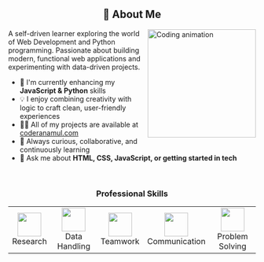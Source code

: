 ## <div align="center">👋 About Me</div>

<img align="right" height="220" src="https://media.giphy.com/media/v1.Y2lkPTc5MGI3NjExNjJqY2d6aHZ5Zm5yeHY5amM2a2FubTdrM3l2Zm5xYTBwMTIxajZwMSZlcD12MV9pbnRlcm5hbF9naWZfYnlfaWQmY3Q9Zw/qgQUggAC3Pfv687qPC/giphy.gif" alt="Coding animation" />

A self-driven learner exploring the world of Web Development and Python programming. Passionate about building modern, functional web applications and experimenting with data-driven projects. 

- 🌱 I'm currently enhancing my **JavaScript & Python** skills
- 💡 I enjoy combining creativity with logic to craft clean, user-friendly experiences
- 👨‍💻 All of my projects are available at [coderanamul.com](https://coderanamul.com)
- 🚀 Always curious, collaborative, and continuously learning
- 💬 Ask me about **HTML, CSS, JavaScript, or getting started in tech**

<br clear="right"/>

<div align="center">

### Professional Skills

<table>
  <tr>
    <td align="center"><img src="https://cdn-icons-png.flaticon.com/128/9464/9464502.png" width="48" height="48"/><br/>Research</td>
    <td align="center"><img src="https://cdn-icons-png.flaticon.com/128/9361/9361195.png" width="48" height="48"/><br/>Data Handling</td>
    <td align="center"><img src="https://cdn-icons-png.flaticon.com/128/7641/7641727.png" width="48" height="48"/><br/>Teamwork</td>
    <td align="center"><img src="https://cdn-icons-png.flaticon.com/128/4233/4233830.png" width="48" height="48"/><br/>Communication</td>
    <td align="center"><img src="https://cdn-icons-png.flaticon.com/128/6282/6282473.png" width="48" height="48"/><br/>Problem Solving</td>
  </tr>
</table>

</div>
